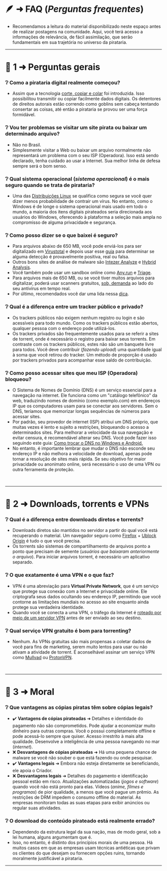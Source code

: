 # 🪶 ➜ **FAQ** (_Perguntas frequentes_)

- Recomendamos a leitura do material disponibilizado neste espaço antes de realizar postagens na comunidade. Aqui, você terá acesso a informações de relevância, de fácil assimilação, que serão fundamentais em sua trajetória no universo da pirataria.

---

# 📑 1 ➜ Perguntas gerais

### ❔ Como a pirataria digital realmente começou?

- Assim que a tecnologia [corte, copiar e colar](https://pt.wikipedia.org/wiki/Cortar,_copiar_e_colar) foi introduzida. Isso possibilitou transmitir ou copiar facilmente dados digitais. Os detentores de direitos autorais estão correndo como goblins sem cabeça tentando consertar as coisas, até então a pirataria se provou ser uma força formidável.

### ❔ Vou ter problemas se visitar um site pirata ou baixar um determinado arquivo?

- Não no Brasil.
- Simplesmente visitar a Web ou baixar um arquivo normalmente não representará um problema com o seu ISP (Operadora). Isso está sendo declarado, tenha cuidado ao usar a Internet. Sua melhor linha de defesa sempre será o bom senso.

### ❔ Qual sistema operacional (_sistema operacional_) é o mais seguro quando se trata de pirataria?

- Uma das [Distribuições Linux](https://pt.wikipedia.org/wiki/Lista_de_distribui%C3%A7%C3%B5es_de_Linux) se qualifica como segura se você quer dizer menos probabilidade de contrair um vírus. No entanto, como o Windows é de longe o sistema operacional mais usado em todo o mundo, a maioria dos itens digitais pirateados seria direcionada aos usuários do Windows, oferecendo à plataforma a seleção mais ampla no compromisso de alguma privacidade e segurança.

### ❔ Como posso dizer se o que baixei é seguro?

- Para arquivos abaixo de 650 MB, você pode enviá-los para ser digitalizado em [Virustotal](https://www.virustotal.com/) e depois usar esse [guia](https://lemmy.dbzer0.com/post/8782166) para determinar se alguma detecção é provavelmente positiva, real ou falsa.
- Outros bons sites de análise de malware são [Intezer Analyze](https://analyze.intezer.com/) e [Hybrid Analysis](https://hybrid-analysis.com/).
- Você também pode usar um sandbox online como [Any.run](https://app.any.run/) e [Triage](https://tria.ge/).
- Para arquivos mais de 650 MB, ou se você tiver muitos arquivos para digitalizar, poderá usar scanners gratuitos, [sob, demanda](https://www.reddit.com/r/antivirus/comments/jh3s0g/virus_deleted_or_not/g9v2n1k/) ao lado do seu antivírus em tempo real.
- Por último, recomendados você dar uma lida nessa [dica](https://lemmy.dbzer0.com/post/8707232).

### ❔ Qual é a diferença entre um tracker público e privado?

- Os trackers públicos não exigem nenhum registro ou login e são acessíveis para todo mundo. Como os trackers públicos estão abertos, qualquer pessoa com o endereço pode utilizá-los.
- Os trackers privados são frequentemente usados para se referir a sites de torrent, onde é necessário o registro para baixar seus torrents. Em contraste com os trackers públicos, estes não são um banquete livre para todos. Você deve contribuir (_fazendo upload_) uma quantidade igual à soma que você retirou do tracker. Um método de proporção é usado por trackers privados para acompanhar esse saldo de contribuição.

### ❔ Como posso acessar sites que meu ISP (Operadora) bloqueou?

- O Sistema de Nomes de Domínio (DNS) é um serviço essencial para a navegação na internet. Ele funciona como um "catálogo telefônico" da web, traduzindo nomes de domínio (como exemplo.com) em endereços IP que os computadores usam para se conectar aos servidores. Sem o DNS, teríamos que memorizar longas sequências de números para acessar sites.
- Por padrão, seu provedor de internet (ISP) atribui um DNS próprio, que muitas vezes é lento e sujeito a restrições, bloqueando o acesso a determinados sites. Para melhorar a velocidade da sua navegação e evitar censura, é recomendável alterar seu DNS. Você pode fazer isso seguindo este guia: [Como trocar o DNS no Windows e Android.](https://www.reddit.com/r/pirataria/comments/1ip6236/como_trocar_o_dns_no_windows_e_android/)
- No entanto, é importante lembrar que mudar o DNS não esconde seu endereço IP e não melhora a velocidade de download, apenas pode tornar a resolução de sites mais rápida. Se seu objetivo for maior privacidade ou anonimato online, será necessário o uso de uma VPN ou outra ferramenta de proteção.



&nbsp;

---

# 📑 2 ➜ Downloads, torrents e VPNs

### ❔ Qual é a diferença entre downloads diretos e torrents?

- Downloads diretos são mantidos no servidor a partir do qual você está recuperando o material. Um navegador seguro como [Firefox](https://mozilla.org/firefox/new/) + [Ublock Origin](https://addons.mozilla.org/firefox/addon/ublock-origin/) é tudo o que você precisa.
- Os torrents são sistemas de compartilhamento de arquivos ponto a ponto que precisam de semente (_usuários que baixaram anteriormente o arquivo_). Para iniciar arquivos torrent, é necessário um aplicativo separado.

### ❔ O que exatamente é uma VPN e o que faz?

- VPN é uma abreviação para **Virtual Private Network**, que é um serviço que protege sua conexão com a Internet e privacidade online. Ele criptografa seus dados ocultando seu endereço IP, permitindo que você contorne as limitações mundiais no acesso ao site enquanto ainda protege sua verdadeira identidade.
- Quando você se conecta a uma VPN, o tráfego da Internet é [roteado por meio de um servidor VPN](https://i.postimg.cc/n0tfq7q0/vpn-visual-explanation.png) antes de ser enviado ao seu destino.

### ❔ Qual serviço VPN gratuito é bom para torrenting?

- Nenhum. As VPNs gratuitas são mais propensas a coletar dados de você para fins de marketing, serem muito lentos para usar ou não ativam a atividade de torrent. É aconselhável assinar um serviço VPN como [Mullvad](https://mullvad.net/) ou [ProtonVPN](https://protonvpn.com/).

&nbsp;

---

# 📑 3 ➜ Moral

### ❔ Que vantagens as cópias piratas têm sobre cópias legais?

- ✔️ **Vantagens de cópias pirateadas** ➜ Detalhes e identidade do pagamento não são comprometidos. Pode ajudar a economizar muito dinheiro para outras compras. Você o possui completamente offline e pode acessá-lo sempre que quiser. Acesso irrestrito à mais alta qualidade. Desenvolve a inteligência de uma pessoa navegando no mar (_internet_).
- ❌ **Desvantagens de cópias pirateadas** ➜ Há uma pequena chance de malware se você não souber o que está fazendo ou onde pesquisar.
- ✔️ **Vantagens legais** ➜ Embora não esteja diretamente se beneficiando, ele apoia o Criador.
- ❌ **Desvantagens legais** ➜ Detalhes do pagamento e identificação pessoal estão em risco. Atualizações automatizadas (_jogos e software_) quando você não está pronto para elas. Vídeos (_anime, filmes e programas_) de pior qualidade, a menos que você pague um prêmio. As restrições de DRM impedem o consumo offline do material. As empresas monitoram todas as suas etapas para exibir anúncios ou regular suas atividades.

### ❔ O download do conteúdo pirateado está realmente errado?

- Dependendo da estrutura legal da sua nação, mas de modo geral, sob a lei humana, alguns argumentam que é.
- Isso, no entanto, é distinto dos princípios morais de uma pessoa. Há muitos casos em que as empresas usam técnicas antiéticas que privam os clientes do que desejam ou fornecem opções ruins, tornando moralmente justificável a pirataria.

---
